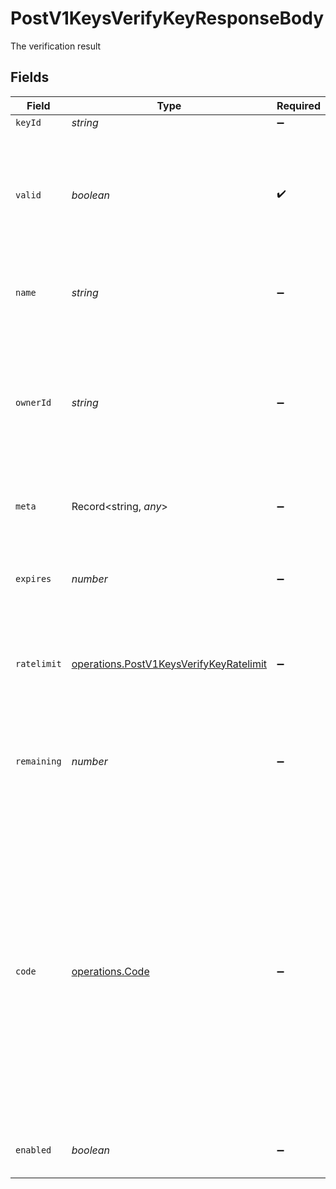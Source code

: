 # PostV1KeysVerifyKeyResponseBody

The verification result


## Fields

| Field                                                                                                                                                                                                                                                                                                                                                                                       | Type                                                                                                                                                                                                                                                                                                                                                                                        | Required                                                                                                                                                                                                                                                                                                                                                                                    | Description                                                                                                                                                                                                                                                                                                                                                                                 | Example                                                                                                                                                                                                                                                                                                                                                                                     |
| ------------------------------------------------------------------------------------------------------------------------------------------------------------------------------------------------------------------------------------------------------------------------------------------------------------------------------------------------------------------------------------------- | ------------------------------------------------------------------------------------------------------------------------------------------------------------------------------------------------------------------------------------------------------------------------------------------------------------------------------------------------------------------------------------------- | ------------------------------------------------------------------------------------------------------------------------------------------------------------------------------------------------------------------------------------------------------------------------------------------------------------------------------------------------------------------------------------------- | ------------------------------------------------------------------------------------------------------------------------------------------------------------------------------------------------------------------------------------------------------------------------------------------------------------------------------------------------------------------------------------------- | ------------------------------------------------------------------------------------------------------------------------------------------------------------------------------------------------------------------------------------------------------------------------------------------------------------------------------------------------------------------------------------------- |
| `keyId`                                                                                                                                                                                                                                                                                                                                                                                     | *string*                                                                                                                                                                                                                                                                                                                                                                                    | :heavy_minus_sign:                                                                                                                                                                                                                                                                                                                                                                          | The id of the key                                                                                                                                                                                                                                                                                                                                                                           | key_1234                                                                                                                                                                                                                                                                                                                                                                                    |
| `valid`                                                                                                                                                                                                                                                                                                                                                                                     | *boolean*                                                                                                                                                                                                                                                                                                                                                                                   | :heavy_check_mark:                                                                                                                                                                                                                                                                                                                                                                          | Whether the key is valid or not.<br/>A key could be invalid for a number of reasons, for example if it has expired, has no more verifications left or if it has been deleted.                                                                                                                                                                                                               | true                                                                                                                                                                                                                                                                                                                                                                                        |
| `name`                                                                                                                                                                                                                                                                                                                                                                                      | *string*                                                                                                                                                                                                                                                                                                                                                                                    | :heavy_minus_sign:                                                                                                                                                                                                                                                                                                                                                                          | The name of the key, give keys a name to easily identifiy their purpose                                                                                                                                                                                                                                                                                                                     | Customer X                                                                                                                                                                                                                                                                                                                                                                                  |
| `ownerId`                                                                                                                                                                                                                                                                                                                                                                                   | *string*                                                                                                                                                                                                                                                                                                                                                                                    | :heavy_minus_sign:                                                                                                                                                                                                                                                                                                                                                                          | The id of the tenant associated with this key. Use whatever reference you have in your system to identify the tenant. When verifying the key, we will send this field back to you, so you know who is accessing your API.                                                                                                                                                                   | user_123                                                                                                                                                                                                                                                                                                                                                                                    |
| `meta`                                                                                                                                                                                                                                                                                                                                                                                      | Record<string, *any*>                                                                                                                                                                                                                                                                                                                                                                       | :heavy_minus_sign:                                                                                                                                                                                                                                                                                                                                                                          | Any additional metadata you want to store with the key                                                                                                                                                                                                                                                                                                                                      | {"roles":["admin","user"],"stripeCustomerId":"cus_1234"}                                                                                                                                                                                                                                                                                                                                    |
| `expires`                                                                                                                                                                                                                                                                                                                                                                                   | *number*                                                                                                                                                                                                                                                                                                                                                                                    | :heavy_minus_sign:                                                                                                                                                                                                                                                                                                                                                                          | The unix timestamp in milliseconds when the key will expire. If this field is null or undefined, the key is not expiring.                                                                                                                                                                                                                                                                   | 123                                                                                                                                                                                                                                                                                                                                                                                         |
| `ratelimit`                                                                                                                                                                                                                                                                                                                                                                                 | [operations.PostV1KeysVerifyKeyRatelimit](../../models/operations/postv1keysverifykeyratelimit.md)                                                                                                                                                                                                                                                                                          | :heavy_minus_sign:                                                                                                                                                                                                                                                                                                                                                                          | The ratelimit configuration for this key. If this field is null or undefined, the key has no ratelimit.                                                                                                                                                                                                                                                                                     | {"limit":10,"remaining":9,"reset":3600000}                                                                                                                                                                                                                                                                                                                                                  |
| `remaining`                                                                                                                                                                                                                                                                                                                                                                                 | *number*                                                                                                                                                                                                                                                                                                                                                                                    | :heavy_minus_sign:                                                                                                                                                                                                                                                                                                                                                                          | The number of requests that can be made with this key before it becomes invalid. If this field is null or undefined, the key has no request limit.                                                                                                                                                                                                                                          | 1000                                                                                                                                                                                                                                                                                                                                                                                        |
| `code`                                                                                                                                                                                                                                                                                                                                                                                      | [operations.Code](../../models/operations/code.md)                                                                                                                                                                                                                                                                                                                                          | :heavy_minus_sign:                                                                                                                                                                                                                                                                                                                                                                          | If the key is invalid this field will be set to the reason why it is invalid.<br/>Possible values are:<br/>- NOT_FOUND: the key does not exist or has expired<br/>- FORBIDDEN: the key is not allowed to access the api<br/>- USAGE_EXCEEDED: the key has exceeded its request limit<br/>- RATE_LIMITED: the key has been ratelimited<br/>- UNAUTHORIZED: the key is not authorized<br/>- DISABLED: the key is disabled |                                                                                                                                                                                                                                                                                                                                                                                             |
| `enabled`                                                                                                                                                                                                                                                                                                                                                                                   | *boolean*                                                                                                                                                                                                                                                                                                                                                                                   | :heavy_minus_sign:                                                                                                                                                                                                                                                                                                                                                                          | Sets the key to be enabled or disabled. Disabled keys will not verify.                                                                                                                                                                                                                                                                                                                      |                                                                                                                                                                                                                                                                                                                                                                                             |